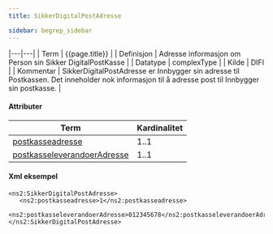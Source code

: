 ```yaml
---
title: SikkerDigitalPostAdresse  

sidebar: begrep_sidebar
---
```


|---|---|
| Term          | {{page.title}} |
| Definisjon    | Adresse informasjon om Person sin Sikker DigitalPostKasse |
| Datatype      | complexType |
| Kilde         | DIFI |
| Kommentar     | SikkerDigitalPostAdresse er Innbygger sin adresse til Postkassen. Det inneholder nok informasjon til å adresse post til Innbygger sin postkasse. |

#### Attributer

| Term                                                               | Kardinalitet |
| ------------------------------------------------------------------ | ------------ |
| [postkasseadresse]({{site.baseurl}}/resources/begrep/sikkerDigitalPost/begrep/postkasseadresse)                       | 1..1         |
| [postkasseleverandoerAdresse]({{site.baseurl}}/resources/begrep/sikkerDigitalPost/begrep/postkasseleverandoerAdresse) | 1..1         |

#### Xml eksempel

```
<ns2:SikkerDigitalPostAdresse>
   <ns2:postkasseadresse>1</ns2:postkasseadresse>
   <ns2:postkasseleverandoerAdresse>012345678</ns2:postkasseleverandoerAdresse>
</ns2:SikkerDigitalPostAdresse>
```
